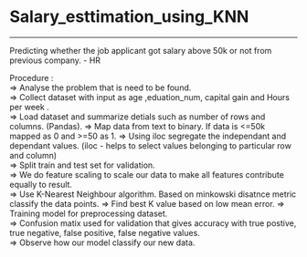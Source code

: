 # Salary_esttimation_using_KNN
_________________________________

Predicting whether the job applicant got salary above 50k or not from previous company. - HR

Procedure :                                                                                                                    
        => Analyse the problem that is need to be found.                                                                         
        => Collect dataset with input as age ,eduation_num, capital gain and Hours per week .                                               
        => Load dataset and summarize detials such as number of rows and columns. (Pandas).
        => Map data from text to binary. If data is <=50k mapped as 0 and >=50 as 1.
        => Using iloc segregate the independant and dependant values. (iloc - helps to select values belonging to particular row and column)         
        => Split train and test set for validation.                                                                                               
        => We do feature scaling to scale our data to make all features contribute equally to result.                                          
        => Use K-Nearest Neighbour algorithm. Based on minkowski disatnce metric classify the data points.
        => Find best K value based on low mean error.
        => Training model for preprocessing dataset.                                                                            
        => Confusion matix used for validation that gives accuracy with true postive, true negative, false positive, false negative values.                
        => Observe how our model classify our new data.     

